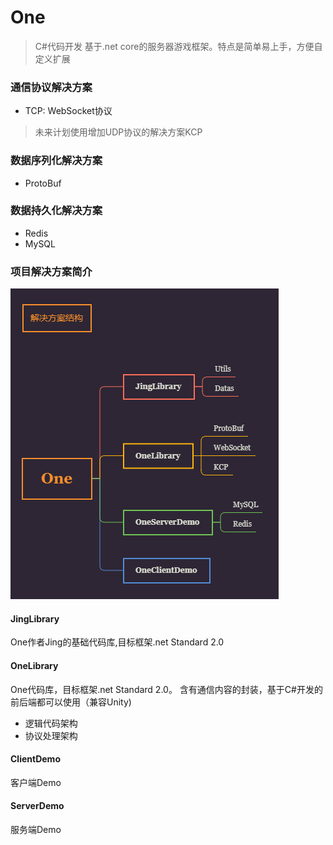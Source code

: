 # One

> C#代码开发 基于.net core的服务器游戏框架。特点是简单易上手，方便自定义扩展

### 通信协议解决方案  
- TCP: WebSocket协议

> 未来计划使用增加UDP协议的解决方案KCP

### 数据序列化解决方案
- ProtoBuf

### 数据持久化解决方案
- Redis
- MySQL

### 项目解决方案简介

![](Design/One.png)

#### JingLibrary
One作者Jing的基础代码库,目标框架.net Standard 2.0

#### OneLibrary
One代码库，目标框架.net Standard 2.0。 含有通信内容的封装，基于C#开发的前后端都可以使用（兼容Unity)
- 逻辑代码架构
- 协议处理架构

#### ClientDemo
客户端Demo

#### ServerDemo
服务端Demo



